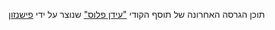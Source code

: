 תוכן הגרסה האחרונה של תוסף הקודי ["עידן פלוס"](https://github.com/Fishenzon/repo/tree/master/zips/plugin.video.idanplus) שנוצר על ידי [פישנזון](https://github.com/Fishenzon)
